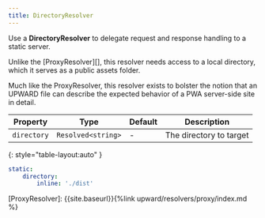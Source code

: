 ```yaml
---
title: DirectoryResolver
---
```


Use a **DirectoryResolver** to delegate request and response handling to a static server.

Unlike the [ProxyResolver][], this resolver needs access to a local directory, which it serves as a public assets folder.

Much like the ProxyResolver, this resolver exists to bolster the notion that an UPWARD file can describe the expected behavior of a PWA server-side site in detail.

| Property    | Type               | Default | Description             |
| ----------- | ------------------ | ------- | ----------------------- |
| `directory` | `Resolved<string>` | -       | The directory to target |

{: style="table-layout:auto" }

```yml
static:
    directory:
        inline: './dist'
```

[ProxyResolver]: {{site.baseurl}}{%link upward/resolvers/proxy/index.md %}
